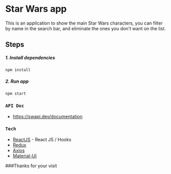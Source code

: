 # Star Wars app
This is an application to show the main Star Wars characters, you can filter by name in the search bar, and eliminate the ones you don't want on the list.

## Steps
##### 1. Install dependencies
`npm install`
##### 2. Run app
`npm start`

### `API Doc`
* https://swapi.dev/documentation

### `Tech`

* [ReactJS](https://reactjs.org/) - React JS / Hooks
* [Redux](https://redux.js.org/)
* [Axios](https://www.npmjs.com/package/axios)
* [Material-UI](https://material-ui.com/)

###Thanks for your visit